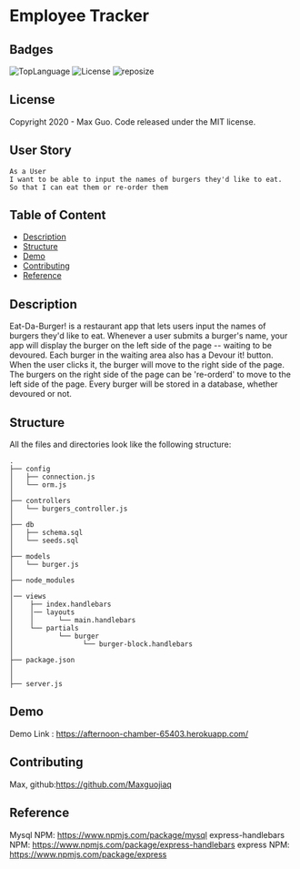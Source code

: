 # Employee Tracker

## Badges

![TopLanguage](https://img.shields.io/github/languages/top/Maxguojiaqi/NodeExpressHandleBars)
![License](https://img.shields.io/github/license/Maxguojiaqi/NodeExpressHandleBars)
![reposize](https://img.shields.io/github/repo-size/Maxguojiaqi/NodeExpressHandleBars)

## License

Copyright 2020 - Max Guo. Code released under the MIT license.

## User Story
```
As a User
I want to be able to input the names of burgers they'd like to eat.
So that I can eat them or re-order them
```
## Table of Content

* [Description](#Description)
* [Structure](#Structure)
* [Demo](#Demo)
* [Contributing](#Contributing)
* [Reference](#Reference)


## Description

Eat-Da-Burger! is a restaurant app that lets users input the names of burgers they'd like to eat. Whenever a user submits a burger's name, your app will display the burger on the left side of the page -- waiting to be devoured. Each burger in the waiting area also has a Devour it! button. When the user clicks it, the burger will move to the right side of the page. The burgers on the right side of the page can be 're-orderd' to move to the left side of the page. Every burger will be stored in a database, whether devoured or not.


## Structure

All the files and directories look like the following structure:

```
.
├── config
│   ├── connection.js
│   └── orm.js
│ 
├── controllers
│   └── burgers_controller.js
│
├── db
│   ├── schema.sql
│   └── seeds.sql
│
├── models
│   └── burger.js
│ 
├── node_modules
│
│── views
│    ├── index.handlebars
│    │── layouts
│    │      └── main.handlebars
│    └── partials
│           └── burger
│                 └── burger-block.handlebars
│ 
├── package.json
│   
│
├── server.js

```


## Demo

Demo Link : https://afternoon-chamber-65403.herokuapp.com/

## Contributing

Max, github:https://github.com/Maxguojiaq

## Reference
Mysql NPM: https://www.npmjs.com/package/mysql
express-handlebars NPM: https://www.npmjs.com/package/express-handlebars
express NPM: https://www.npmjs.com/package/express

